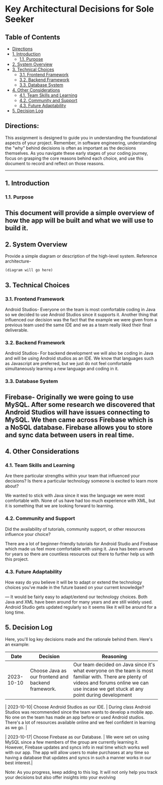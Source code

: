 # Key Architectural Decisions for Sole Seeker

## Table of Contents

- [Directions](#directions)
- [1. Introduction](#1-introduction)
  - [1.1. Purpose](#11-purpose)
- [2. System Overview](#2-system-overview)
- [3. Technical Choices](#3-technical-choices)
  - [3.1. Frontend Framework](#31-frontend-framework)
  - [3.2. Backend Framework](#32-backend-framework)
  - [3.3. Database System](#33-database-system)
- [4. Other Considerations](#4-other-considerations)
  - [4.1. Team Skills and Learning](#41-team-skills-and-learning)
  - [4.2. Community and Support](#42-community-and-support)
  - [4.3. Future Adaptability](#43-future-adaptability)
- [5. Decision Log](#5-decision-log)

## Directions:

This assignment is designed to guide you in understanding the foundational aspects of your project. Remember, in software engineering, understanding the "why" behind decisions is often as important as the decisions themselves. As you navigate these early stages of your coding journey, focus on grasping the core reasons behind each choice, and use this document to record and reflect on those reasons.

---

## 1. Introduction

### 1.1. Purpose

This document will provide a simple overview of how the app will be built and what we will use to build it.
---

## 2. System Overview

Provide a simple diagram or description of the high-level system.
Reference architecture-

	(diagram will go here)



## 3. Technical Choices

### 3.1. Frontend Framework

Android Studios-  Everyone on the team is most comfortable coding in Java so we decided to use Android Studios since it supports it. Another thing that influenced our decision was the fact that the example we were given from a previous team used the same IDE and we as a team really liked their final deliverable. 

### 3.2. Backend Framework

Android Studios- For backend development we will also be coding in Java and will be using Android studios as an IDE. We know that languages such as Javascript are preferred, but we just do not feel comfortable simultaneously learning a new language and coding in it.

### 3.3. Database System

Firebase- Originally we were going to use MySQL. After some research we discovered that Android Studios will have issues connecting to MySQL. We then came across Firebase which is a NoSQL database. Firebase allows you to store and sync data between users in real time.
---

## 4. Other Considerations

### 4.1. Team Skills and Learning

Are there particular strengths within your team that influenced your decisions? Is there a particular technology someone is excited to learn more about?

We wanted to stick with Java since it was the language we were most comfortable with. None of us have had too much experience with XML, but it is something that we are looking forward to learning.

### 4.2. Community and Support

Did the availability of tutorials, community support, or other resources influence your choice?

There are a lot of beginner-friendly tutorials for Android Studio and Firebase which made us feel more comfortable with using it. Java has been around for years so there are countless resources out there to further help us with this project.

### 4.3. Future Adaptability

How easy do you believe it will be to adapt or extend the technology choices you’ve made in the future based on your current knowledge?

— It would be fairly easy to adapt/extend our technology choices. Both Java and XML have been around for many years and are still widely used. Android Studio gets updated regularly so it seems like it will be around for a long time. 

## 5. Decision Log

Here, you'll log key decisions made and the rationale behind them. Here's an example:

| Date       | Decision                                 | Reasoning                                                                                                           |
|------------|------------------------------------------|---------------------------------------------------------------------------------------------------------------------|
| 2023-10-10 | Choose Java as our frontend and backend framework.   |Our team decided on Java since it's what everyone on the team is most familiar with. There are plenty of videos and forums online we can use incase we get stuck at any point during development |

| 2023-10-10| Choose Android Studios as our IDE.  | During class Android Studios was recommended since the team wants to develop a mobile app. No one on the team has made an app before or used Android studios. There's a lot of resources available online and we feel confident in learning as we go. |

| 2023-10-17| Choose Firebase as our Database. | We were set on using MySQL since a few members of the group are currently learning it. However, Firebase updates and syncs info in real time which works well with our app. The app will allow users to make purchases at any time so having a database that updates and syncs in such a manner works in our best interest.|
 

Note: As you progress, keep adding to this log. It will not only help you track your decisions but also offer insights into your evolving

